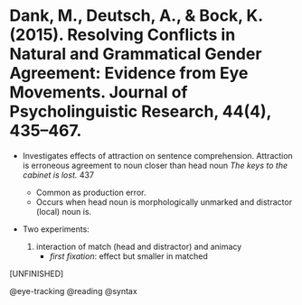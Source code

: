 # Dank, M., Deutsch, A., & Bock, K. (2015). Resolving Conflicts in Natural and Grammatical Gender Agreement: Evidence from Eye Movements. Journal of Psycholinguistic Research, 44(4), 435–467.

- Investigates effects of attraction on sentence comprehension. Attraction is erroneous agreement to noun closer than head noun *The keys to the cabinet is lost.* 437
  - Common as production error.
  - Occurs when head noun is morphologically unmarked and distractor (local) noun is.

- Two experiments:
  1. interaction of match (head and distractor) and animacy 
     - *first fixation*: effect but smaller in matched

[UNFINISHED]

@eye-tracking
@reading
@syntax
